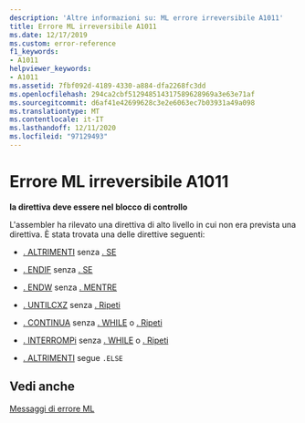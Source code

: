 ```yaml
---
description: 'Altre informazioni su: ML errore irreversibile A1011'
title: Errore ML irreversibile A1011
ms.date: 12/17/2019
ms.custom: error-reference
f1_keywords:
- A1011
helpviewer_keywords:
- A1011
ms.assetid: 7fbf092d-4189-4330-a884-dfa2268fc3dd
ms.openlocfilehash: 294ca2cbf512948514317589628969a3e63e71af
ms.sourcegitcommit: d6af41e42699628c3e2e6063ec7b03931a49a098
ms.translationtype: MT
ms.contentlocale: it-IT
ms.lasthandoff: 12/11/2020
ms.locfileid: "97129493"
---
```

# <a name="ml-fatal-error-a1011"></a>Errore ML irreversibile A1011

**la direttiva deve essere nel blocco di controllo**

L'assembler ha rilevato una direttiva di alto livello in cui non era prevista una direttiva. È stata trovata una delle direttive seguenti:

- [. ALTRIMENTI](dot-else.md) senza [. SE](dot-if.md)

- [. ENDIF](dot-endif.md) senza [. SE](dot-if.md)

- [. ENDW](dot-endw.md) senza [. MENTRE](dot-while.md)

- [. UNTILCXZ](dot-untilcxz.md) senza [. Ripeti](dot-repeat.md)

- [. CONTINUA](dot-continue.md) senza [. WHILE](dot-while.md) o [. Ripeti](dot-repeat.md)

- [. INTERROMPi](dot-break.md) senza [. WHILE](dot-while.md) o [. Ripeti](dot-repeat.md)

- [. ALTRIMENTI](dot-else.md) segue `.ELSE`

## <a name="see-also"></a>Vedi anche

[Messaggi di errore ML](ml-error-messages.md)
